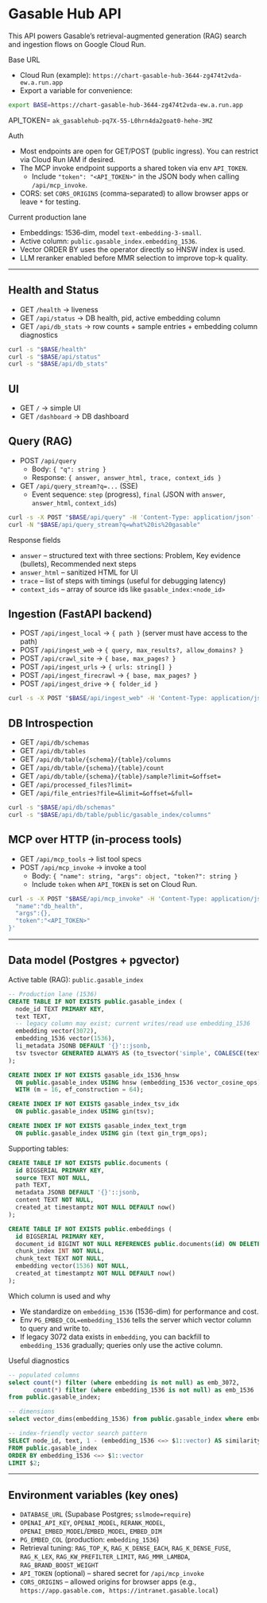 # Gasable Hub API

This API powers Gasable’s retrieval-augmented generation (RAG) search and ingestion flows on Google Cloud Run.

Base URL
- Cloud Run (example): `https://chart-gasable-hub-3644-zg474t2vda-ew.a.run.app`
- Export a variable for convenience:
```bash
export BASE=https://chart-gasable-hub-3644-zg474t2vda-ew.a.run.app
```
API_TOKEN= `ak_gasablehub-pq7X-55-L0hrn4da2goat0-hehe-3MZ`


Auth
- Most endpoints are open for GET/POST (public ingress). You can restrict via Cloud Run IAM if desired.
- The MCP invoke endpoint supports a shared token via env `API_TOKEN`.
  - Include `"token": "<API_TOKEN>"` in the JSON body when calling `/api/mcp_invoke`.
- CORS: set `CORS_ORIGINS` (comma-separated) to allow browser apps or leave `*` for testing.

Current production lane
- Embeddings: 1536‑dim, model `text-embedding-3-small`.
- Active column: `public.gasable_index.embedding_1536`.
- Vector ORDER BY uses the operator directly so HNSW index is used.
- LLM reranker enabled before MMR selection to improve top-k quality.

---

## Health and Status
- GET `/health` → liveness
- GET `/api/status` → DB health, pid, active embedding column
- GET `/api/db_stats` → row counts + sample entries + embedding column diagnostics

```bash
curl -s "$BASE/health"
curl -s "$BASE/api/status"
curl -s "$BASE/api/db_stats"
```

## UI
- GET `/` → simple UI
- GET `/dashboard` → DB dashboard

## Query (RAG)
- POST `/api/query`
  - Body: `{ "q": string }`
  - Response: `{ answer, answer_html, trace, context_ids }`
- GET `/api/query_stream?q=...` (SSE)
  - Event sequence: `step` (progress), `final` (JSON with `answer`, `answer_html`, `context_ids`)

```bash
curl -s -X POST "$BASE/api/query" -H 'Content-Type: application/json' -d '{"q":"what is gasable"}'
curl -N "$BASE/api/query_stream?q=what%20is%20gasable"
```

Response fields
- `answer` – structured text with three sections: Problem, Key evidence (bullets), Recommended next steps
- `answer_html` – sanitized HTML for UI
- `trace` – list of steps with timings (useful for debugging latency)
- `context_ids` – array of source ids like `gasable_index:<node_id>`

## Ingestion (FastAPI backend)
- POST `/api/ingest_local` → `{ path }` (server must have access to the path)
- POST `/api/ingest_web` → `{ query, max_results?, allow_domains? }`
- POST `/api/crawl_site` → `{ base, max_pages? }`
- POST `/api/ingest_urls` → `{ urls: string[] }`
- POST `/api/ingest_firecrawl` → `{ base, max_pages? }`
- POST `/api/ingest_drive` → `{ folder_id }`

```bash
curl -s -X POST "$BASE/api/ingest_web" -H 'Content-Type: application/json' -d '{"query":"site:gasable.com","max_results":10}'
```

## DB Introspection
- GET `/api/db/schemas`
- GET `/api/db/tables`
- GET `/api/db/table/{schema}/{table}/columns`
- GET `/api/db/table/{schema}/{table}/count`
- GET `/api/db/table/{schema}/{table}/sample?limit=&offset=`
- GET `/api/processed_files?limit=`
- GET `/api/file_entries?file=&limit=&offset=&full=`

```bash
curl -s "$BASE/api/db/schemas"
curl -s "$BASE/api/db/table/public/gasable_index/columns"
```

## MCP over HTTP (in‑process tools)
- GET `/api/mcp_tools` → list tool specs
- POST `/api/mcp_invoke` → invoke a tool
  - Body: `{ "name": string, "args": object, "token?": string }`
  - Include `token` when `API_TOKEN` is set on Cloud Run.

```bash
curl -s -X POST "$BASE/api/mcp_invoke" -H 'Content-Type: application/json' -d '{
  "name":"db_health",
  "args":{},
  "token":"<API_TOKEN>"
}'
```

---

## Data model (Postgres + pgvector)

Active table (RAG): `public.gasable_index`
```sql
-- Production lane (1536)
CREATE TABLE IF NOT EXISTS public.gasable_index (
  node_id TEXT PRIMARY KEY,
  text TEXT,
  -- legacy column may exist; current writes/read use embedding_1536
  embedding vector(3072),
  embedding_1536 vector(1536),
  li_metadata JSONB DEFAULT '{}'::jsonb,
  tsv tsvector GENERATED ALWAYS AS (to_tsvector('simple', COALESCE(text,''))) STORED
);

CREATE INDEX IF NOT EXISTS gasable_idx_1536_hnsw
  ON public.gasable_index USING hnsw (embedding_1536 vector_cosine_ops)
  WITH (m = 16, ef_construction = 64);

CREATE INDEX IF NOT EXISTS gasable_index_tsv_idx
  ON public.gasable_index USING gin(tsv);

CREATE INDEX IF NOT EXISTS gasable_index_text_trgm
  ON public.gasable_index USING gin (text gin_trgm_ops);
```

Supporting tables:
```sql
CREATE TABLE IF NOT EXISTS public.documents (
  id BIGSERIAL PRIMARY KEY,
  source TEXT NOT NULL,
  path TEXT,
  metadata JSONB DEFAULT '{}'::jsonb,
  content TEXT NOT NULL,
  created_at timestamptz NOT NULL DEFAULT now()
);

CREATE TABLE IF NOT EXISTS public.embeddings (
  id BIGSERIAL PRIMARY KEY,
  document_id BIGINT NOT NULL REFERENCES public.documents(id) ON DELETE CASCADE,
  chunk_index INT NOT NULL,
  chunk_text TEXT NOT NULL,
  embedding vector(1536) NOT NULL,
  created_at timestamptz NOT NULL DEFAULT now()
);
```

Which column is used and why
- We standardize on `embedding_1536` (1536-dim) for performance and cost.
- Env `PG_EMBED_COL=embedding_1536` tells the server which vector column to query and write to.
- If legacy 3072 data exists in `embedding`, you can backfill to `embedding_1536` gradually; queries only use the active column.

Useful diagnostics
```sql
-- populated columns
select count(*) filter (where embedding is not null) as emb_3072,
       count(*) filter (where embedding_1536 is not null) as emb_1536
from public.gasable_index;

-- dimensions
select vector_dims(embedding_1536) from public.gasable_index where embedding_1536 is not null limit 1;

-- index-friendly vector search pattern
SELECT node_id, text, 1 - (embedding_1536 <=> $1::vector) AS similarity
FROM public.gasable_index
ORDER BY embedding_1536 <=> $1::vector
LIMIT $2;
```

---

## Environment variables (key ones)
- `DATABASE_URL` (Supabase Postgres; `sslmode=require`)
- `OPENAI_API_KEY`, `OPENAI_MODEL`, `RERANK_MODEL`, `OPENAI_EMBED_MODEL`/`EMBED_MODEL`, `EMBED_DIM`
- `PG_EMBED_COL` (production: `embedding_1536`)
- Retrieval tuning: `RAG_TOP_K`, `RAG_K_DENSE_EACH`, `RAG_K_DENSE_FUSE`, `RAG_K_LEX`, `RAG_KW_PREFILTER_LIMIT`, `RAG_MMR_LAMBDA`, `RAG_BRAND_BOOST_WEIGHT`
- `API_TOKEN` (optional) – shared secret for `/api/mcp_invoke`
- `CORS_ORIGINS` – allowed origins for browser apps (e.g., `https://app.gasable.com, https://intranet.gasable.local`)

